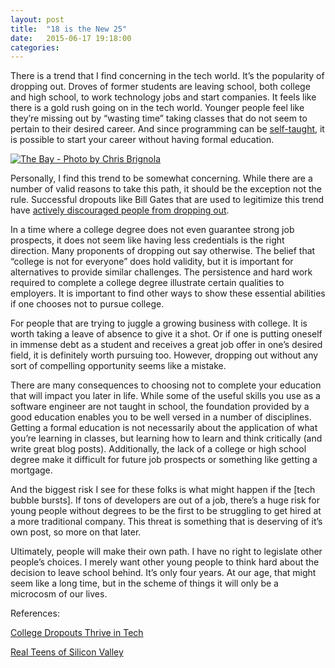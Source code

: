 ```yaml
---
layout: post
title:  "18 is the New 25"
date:   2015-06-17 19:18:00
categories:
---
```



There is a trend that I find concerning in the tech world. It’s the popularity of dropping out. Droves of former students are leaving school, both college and high school, to work technology jobs and start companies. It feels like there is a gold rush going on in the tech world. Younger people feel like they’re missing out by “wasting time” taking classes that do not seem to pertain to their desired career. And since programming can be [self-taught], it is possible to start your career without having formal education.

<a href="https://unsplash.com/chrisbrignola"><img class="photo" src="/blog/images/bay-area-min.jpg" alt="The Bay - Photo by Chris Brignola" title="The Bay - Photo by Chris Brignola"></a>

Personally, I find this trend to be somewhat concerning. While there are a number of valid reasons to take this path, it should be the exception not the rule. Successful dropouts like Bill Gates that are used to legitimize this trend have [actively discouraged people from dropping out].

In a time where a college degree does not even guarantee strong job prospects, it does not seem like having less credentials is the right direction. Many proponents of dropping out say otherwise. The belief that “college is not for everyone” does hold validity, but it is important for alternatives to provide similar challenges. The persistence and hard work required to complete a college degree illustrate certain qualities to employers. It is important to find other ways to show these essential abilities if one chooses not to pursue college.

For people that are trying to juggle a growing business with college. It is worth taking a leave of absence to give it a shot. Or if one is putting oneself in immense debt as a student and receives a great job offer in one’s desired field, it is definitely worth pursuing too. However, dropping out without any sort of compelling opportunity seems like a mistake.

There are many consequences to choosing not to complete your education that will impact you later in life. While some of the useful skills you use as a software engineer are not taught in school, the foundation provided by a good education enables you to be well versed in a number of disciplines. Getting a formal education is not necessarily about the application of what you’re learning in classes, but learning how to learn and think critically (and write great blog posts). Additionally, the lack of a college or high school degree make it difficult for future job prospects or something like getting a mortgage.

And the biggest risk I see for these folks is what might happen if the [tech bubble bursts]. If tons of developers are out of a job, there’s a huge risk for young people without degrees to be the first to be struggling to get hired at a more traditional company. This threat is something that is deserving of it’s own post, so more on that later.

Ultimately, people will make their own path. I have no right to legislate other people’s choices. I merely want other young people to think hard about the decision to leave school behind. It’s only four years. At our age, that might seem like a long time, but in the scheme of things it will only be a microcosm of our lives.


References:

[College Dropouts Thrive in Tech]

[Real Teens of Silicon Valley]

[self-taught]: /blog/2015/05/21/getting-started.html
[actively discouraged people from dropping out]: http://www.nytimes.com/2015/06/04/upshot/bill-gates-college-dropout-dont-be-like-me.html?_r=0
[“tech bubble” bursts]: http://www.nytimes.com/2015/05/23/technology/overvalued-in-silicon-valley-but-not-the-word-that-must-not-be-uttered.html?_r=0
[College Dropouts Thrive in Tech]: http://www.wsj.com/articles/college-dropouts-thrive-in-tech-1433323802
[Real Teens of Silicon Valley]: https://stories.californiasunday.com/2015-06-07/real-teenagers-silicon-valley
